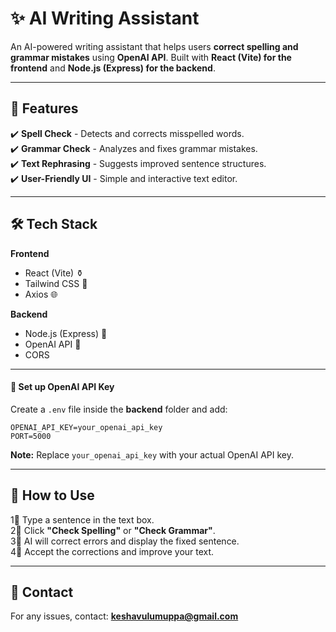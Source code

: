 # ✨ AI Writing Assistant

An AI-powered writing assistant that helps users **correct spelling and grammar mistakes** using **OpenAI API**. Built with **React (Vite) for the frontend** and **Node.js (Express) for the backend**.

---

## 🚀 Features

✔️ **Spell Check** - Detects and corrects misspelled words.  
✔️ **Grammar Check** - Analyzes and fixes grammar mistakes.  
✔️ **Text Rephrasing** - Suggests improved sentence structures.  
✔️ **User-Friendly UI** - Simple and interactive text editor.  

---

## 🛠️ Tech Stack

**Frontend**  
- React (Vite) ⚱️  
- Tailwind CSS 🎨  
- Axios 🌐  

**Backend**  
- Node.js (Express) 🚀  
- OpenAI API 🤖  
- CORS 

---

#### 🔹 **Set up OpenAI API Key**
Create a `.env` file inside the **backend** folder and add:
```plaintext
OPENAI_API_KEY=your_openai_api_key
PORT=5000
```

**Note:** Replace `your_openai_api_key` with your actual OpenAI API key.

---

## 🎯 **How to Use**
1⃣ Type a sentence in the text box.  
2⃣ Click **"Check Spelling"** or **"Check Grammar"**.  
3⃣ AI will correct errors and display the fixed sentence.  
4⃣ Accept the corrections and improve your text.

---

## 📲 Contact
For any issues, contact: **keshavulumuppa@gmail.com**

